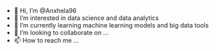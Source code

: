 - 👋 Hi, I’m @Anxhela96
- 👀 I’m interested in data science and data analytics
- 🌱 I’m currently learning machine learning models and big data tools
- 💞️ I’m looking to collaborate on ...
- 📫 How to reach me ...

<!---
Anxhela96/Anxhela96 is a ✨ special ✨ repository because its `README.md` (this file) appears on your GitHub profile.
You can click the Preview link to take a look at your changes.
--->

